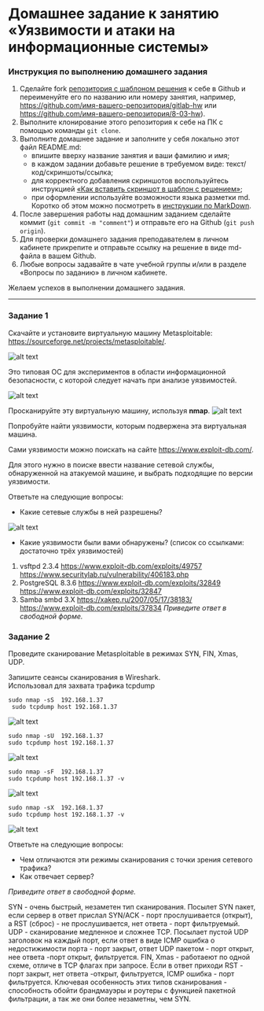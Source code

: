# Домашнее задание к занятию «Уязвимости и атаки на информационные системы»

### Инструкция по выполнению домашнего задания

1. Сделайте fork [репозитория c шаблоном решения](https://github.com/netology-code/sys-pattern-homework) к себе в Github и переименуйте его по названию или номеру занятия, например, https://github.com/имя-вашего-репозитория/gitlab-hw или https://github.com/имя-вашего-репозитория/8-03-hw).
2. Выполните клонирование этого репозитория к себе на ПК с помощью команды `git clone`.
3. Выполните домашнее задание и заполните у себя локально этот файл README.md:
   - впишите вверху название занятия и ваши фамилию и имя;
   - в каждом задании добавьте решение в требуемом виде: текст/код/скриншоты/ссылка;
   - для корректного добавления скриншотов воспользуйтесь инструкцией [«Как вставить скриншот в шаблон с решением»](https://github.com/netology-code/sys-pattern-homework/blob/main/screen-instruction.md);
   - при оформлении используйте возможности языка разметки md. Коротко об этом можно посмотреть в [инструкции по MarkDown](https://github.com/netology-code/sys-pattern-homework/blob/main/md-instruction.md).
4. После завершения работы над домашним заданием сделайте коммит (`git commit -m "comment"`) и отправьте его на Github (`git push origin`).
5. Для проверки домашнего задания преподавателем в личном кабинете прикрепите и отправьте ссылку на решение в виде md-файла в вашем Github.
6. Любые вопросы задавайте в чате учебной группы и/или в разделе «Вопросы по заданию» в личном кабинете.

Желаем успехов в выполнении домашнего задания.

------

### Задание 1

Скачайте и установите виртуальную машину Metasploitable: https://sourceforge.net/projects/metasploitable/.

![alt text](https://github.com/anmiroshnichenko/13_01_metasploitable/blob/main/1.jpg)

Это типовая ОС для экспериментов в области информационной безопасности, с которой следует начать при анализе уязвимостей.

![alt text](https://github.com/anmiroshnichenko/13_01_metasploitable/blob/main/2.jpg)

Просканируйте эту виртуальную машину, используя **nmap**.
![alt text](https://github.com/anmiroshnichenko/13_01_metasploitable/blob/main/3.jpg)

Попробуйте найти уязвимости, которым подвержена эта виртуальная машина.

Сами уязвимости можно поискать на сайте https://www.exploit-db.com/.

Для этого нужно в поиске ввести название сетевой службы, обнаруженной на атакуемой машине, и выбрать подходящие по версии уязвимости.

Ответьте на следующие вопросы:

- Какие сетевые службы в ней разрешены?
 
![alt text](https://github.com/anmiroshnichenko/13_01_metasploitable/blob/main/4.jpg)

- Какие уязвимости были вами обнаружены? (список со ссылками: достаточно трёх уязвимостей)
1. vsftpd 2.3.4  https://www.exploit-db.com/exploits/49757  https://www.securitylab.ru/vulnerability/406183.php
2. PostgreSQL  8.3.6  https://www.exploit-db.com/exploits/32849   https://www.exploit-db.com/exploits/32847
3. Samba smbd 3.X   https://xakep.ru/2007/05/17/38183/ https://www.exploit-db.com/exploits/37834
*Приведите ответ в свободной форме.*  

### Задание 2

Проведите сканирование Metasploitable в режимах SYN, FIN, Xmas, UDP.

Запишите сеансы сканирования в Wireshark.   
Использовал для захвата трафика tcpdump
```
sudo nmap -sS  192.168.1.37
 sudo tcpdump host 192.168.1.37 
```
![alt text](https://github.com/anmiroshnichenko/13_01_metasploitable/blob/main/5.jpg) 

```
sudo nmap -sU  192.168.1.37
sudo tcpdump host 192.168.1.37 
```
![alt text](https://github.com/anmiroshnichenko/13_01_metasploitable/blob/main/6.jpg) 

```
sudo nmap -sF  192.168.1.37
sudo tcpdump host 192.168.1.37 -v
```
![alt text](https://github.com/anmiroshnichenko/13_01_metasploitable/blob/main/7.jpg) 

```
sudo nmap -sX  192.168.1.37
sudo tcpdump host 192.168.1.37 -v
```
![alt text](https://github.com/anmiroshnichenko/13_01_metasploitable/blob/main/8.jpg) 

Ответьте на следующие вопросы:

- Чем отличаются эти режимы сканирования с точки зрения сетевого трафика?
- Как отвечает сервер?

*Приведите ответ в свободной форме.*

SYN - очень быстрый, незаметен  тип сканирования.  Посылет  SYN  пакет, если сервер  в ответ прислал SYN/ACK - порт прослушивается (открыт), а RST (сброс) - не прослушивается, нет ответа  - порт фильтруемый.
UDP - сканирование медленное и   сложнее  TCP.  Посылает пустой UDP заголовок на каждый порт, если  ответ в виде ICMP ошибка о  недостижимости порта - порт закрыт, ответ UDP пакетом - порт открыт,   нее ответа -порт открыт, фильтруется.
FIN, Xmas  - работаеют по одной схеме, отличе в TCP флагах  при  запросе. Если в ответ приходи  RST - порт закрыт, нет ответа  -открыт, фильтруется,   ICMP ошибка - порт фильтруется. 
Ключевая  особенность этих типов сканирования -  способность обойти брандмауэры и роутеры с функцией пакетной фильтрации, а так же они  более незаметны, чем SYN. 
